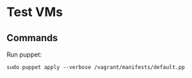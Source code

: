 # Test VMs


## Commands

Run puppet:

    sudo puppet apply --verbose /vagrant/manifests/default.pp 

